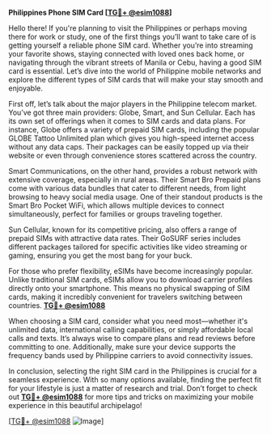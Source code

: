 **Philippines Phone SIM Card [[TG💪+ @esim1088](https://t.me/s/esim1088)]**

Hello there! If you're planning to visit the Philippines or perhaps moving there for work or study, one of the first things you’ll want to take care of is getting yourself a reliable phone SIM card. Whether you’re into streaming your favorite shows, staying connected with loved ones back home, or navigating through the vibrant streets of Manila or Cebu, having a good SIM card is essential. Let’s dive into the world of Philippine mobile networks and explore the different types of SIM cards that will make your stay smooth and enjoyable.

First off, let’s talk about the major players in the Philippine telecom market. You’ve got three main providers: Globe, Smart, and Sun Cellular. Each has its own set of offerings when it comes to SIM cards and data plans. For instance, Globe offers a variety of prepaid SIM cards, including the popular GLOBE Tattoo Unlimited plan which gives you high-speed internet access without any data caps. Their packages can be easily topped up via their website or even through convenience stores scattered across the country.

Smart Communications, on the other hand, provides a robust network with extensive coverage, especially in rural areas. Their Smart Bro Prepaid plans come with various data bundles that cater to different needs, from light browsing to heavy social media usage. One of their standout products is the Smart Bro Pocket WiFi, which allows multiple devices to connect simultaneously, perfect for families or groups traveling together.

Sun Cellular, known for its competitive pricing, also offers a range of prepaid SIMs with attractive data rates. Their GoSURF series includes different packages tailored for specific activities like video streaming or gaming, ensuring you get the most bang for your buck.

For those who prefer flexibility, eSIMs have become increasingly popular. Unlike traditional SIM cards, eSIMs allow you to download carrier profiles directly onto your smartphone. This means no physical swapping of SIM cards, making it incredibly convenient for travelers switching between countries. **[TG💪+ @esim1088](https://t.me/s/esim1088)**

When choosing a SIM card, consider what you need most—whether it's unlimited data, international calling capabilities, or simply affordable local calls and texts. It’s always wise to compare plans and read reviews before committing to one. Additionally, make sure your device supports the frequency bands used by Philippine carriers to avoid connectivity issues.

In conclusion, selecting the right SIM card in the Philippines is crucial for a seamless experience. With so many options available, finding the perfect fit for your lifestyle is just a matter of research and trial. Don’t forget to check out **[TG💪+ @esim1088](https://t.me/s/esim1088)** for more tips and tricks on maximizing your mobile experience in this beautiful archipelago!

[[TG💪+ @esim1088](https://t.me/s/esim1088) ![Image](https://i.postimg.cc/Y0z9fWf4/image.png)]